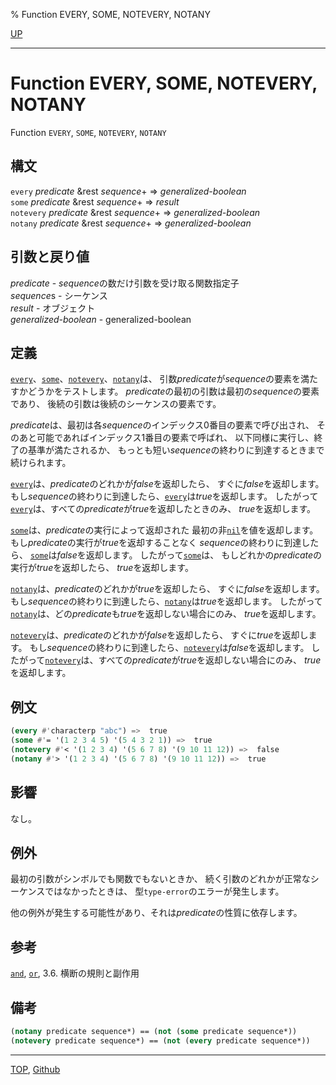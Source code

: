 % Function EVERY, SOME, NOTEVERY, NOTANY

[UP](5.3.html)  

---

# Function **EVERY, SOME, NOTEVERY, NOTANY**


Function `EVERY`, `SOME`, `NOTEVERY`, `NOTANY`


## 構文

`every` *predicate* &rest *sequence*+ => *generalized-boolean*  
`some` *predicate* &rest *sequence*+ => *result*  
`notevery` *predicate* &rest *sequence*+ => *generalized-boolean*  
`notany` *predicate* &rest *sequence*+ => *generalized-boolean*


## 引数と戻り値

*predicate* - *sequence*の数だけ引数を受け取る関数指定子  
*sequence*s - シーケンス  
*result* - オブジェクト  
*generalized-boolean* - generalized-boolean


## 定義

[`every`](5.3.every.html)、[`some`](5.3.every.html)、[`notevery`](5.3.every.html)、[`notany`](5.3.every.html)は、
引数*predicate*が*sequence*の要素を満たすかどうかをテストします。
*predicate*の最初の引数は最初の*sequence*の要素であり、
後続の引数は後続のシーケンスの要素です。

*predicate*は、最初は各*sequence*のインデックス0番目の要素で呼び出され、
そのあと可能であればインデックス1番目の要素で呼ばれ、
以下同様に実行し、終了の基準が満たされるか、
もっとも短い*sequence*の終わりに到達するときまで続けられます。

[`every`](5.3.every.html)は、*predicate*のどれかが*false*を返却したら、
すぐに*false*を返却します。
もし*sequence*の終わりに到達したら、[`every`](5.3.every.html)は*true*を返却します。
したがって[`every`](5.3.every.html)は、すべての*predicate*が*true*を返却したときのみ、
*true*を返却します。

[`some`](5.3.every.html)は、*predicate*の実行によって返却された
最初の非[`nil`](5.3.nil-variable.html)を値を返却します。
もし*predicate*の実行が*true*を返却することなく
*sequence*の終わりに到達したら、
[`some`](5.3.every.html)は*false*を返却します。
したがって[`some`](5.3.every.html)は、
もしどれかの*predicate*の実行が*true*を返却したら、
*true*を返却します。

[`notany`](5.3.every.html)は、*predicate*のどれかが*true*を返却したら、
すぐに*false*を返却します。
もし*sequence*の終わりに到達したら、[`notany`](5.3.every.html)は*true*を返却します。
したがって[`notany`](5.3.every.html)は、どの*predicate*も*true*を返却しない場合にのみ、
*true*を返却します。

[`notevery`](5.3.every.html)は、*predicate*のどれかが*false*を返却したら、
すぐに*true*を返却します。
もし*sequence*の終わりに到達したら、[`notevery`](5.3.every.html)は*false*を返却します。
したがって[`notevery`](5.3.every.html)は、すべての*predicate*が*true*を返却しない場合にのみ、
*true*を返却します。


## 例文

```lisp
(every #'characterp "abc") =>  true
(some #'= '(1 2 3 4 5) '(5 4 3 2 1)) =>  true
(notevery #'< '(1 2 3 4) '(5 6 7 8) '(9 10 11 12)) =>  false
(notany #'> '(1 2 3 4) '(5 6 7 8) '(9 10 11 12)) =>  true 
```

## 影響

なし。


## 例外

最初の引数がシンボルでも関数でもないときか、
続く引数のどれかが正常なシーケンスではなかったときは、
型`type-error`のエラーが発生します。

他の例外が発生する可能性があり、それは*predicate*の性質に依存します。


## 参考

[`and`](5.3.and-macro.html),
[`or`](5.3.or-macro.html),
3.6. 横断の規則と副作用


## 備考

```lisp
(notany predicate sequence*) == (not (some predicate sequence*))
(notevery predicate sequence*) == (not (every predicate sequence*))
```


---
[TOP](index.html),  [Github](https://github.com/nptcl/npt-japanese)


